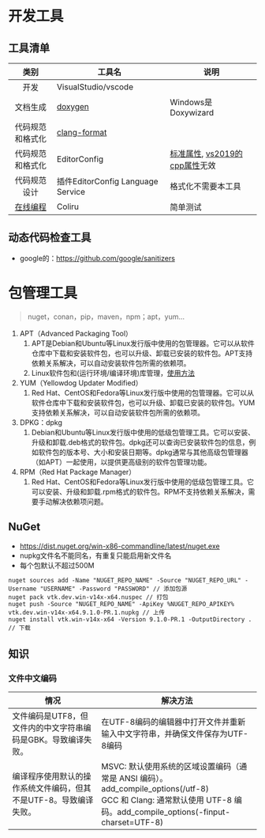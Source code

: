 # 开发工具

## 工具清单
| 类别 | 工具名 | 说明 |
| :-: | - | - |
| 开发 | VisualStudio/vscode |  |
| 文档生成 | [doxygen](./doxygen) | Windows是Doxywizard |
| 代码规范和格式化 | [clang-format](./clang_format) |  |
| 代码规范和格式化 | EditorConfig | [标准属性](https://editorconfig.org/#supported-properties), [vs2019的cpp属性](https://docs.microsoft.com/en-us/visualstudio/ide/cpp-editorconfig-properties?view=vs-2019)无效 |
| 代码规范设计 | 插件EditorConfig Language Service | 格式化不需要本工具 |
| [在线编程](https://coliru.stacked-crooked.com/) | Coliru | 简单测试 |

## 动态代码检查工具
* google的：https://github.com/google/sanitizers

# 包管理工具
> nuget，conan，pip，maven，npm；apt，yum...

1. APT（Advanced Packaging Tool）
    1. APT是Debian和Ubuntu等Linux发行版中使用的包管理器。它可以从软件仓库中下载和安装软件包，也可以升级、卸载已安装的软件包。APT支持依赖关系解决，可以自动安装软件包所需的依赖项。
    1. Linux软件包和(运行环境/编译环境)库管理，[使用方法](/dev/compile?id=%e8%bd%af%e4%bb%b6%e5%8c%85%e9%85%8d%e7%bd%ae%e5%b7%a5%e5%85%b7)
1. YUM（Yellowdog Updater Modified）
    1. Red Hat、CentOS和Fedora等Linux发行版中使用的包管理器。它可以从软件仓库中下载和安装软件包，也可以升级、卸载已安装的软件包。YUM支持依赖关系解决，可以自动安装软件包所需的依赖项。
1. DPKG：dpkg
    1. Debian和Ubuntu等Linux发行版中使用的低级包管理工具。它可以安装、升级和卸载.deb格式的软件包。dpkg还可以查询已安装软件包的信息，例如软件包的版本号、大小和安装日期等。dpkg通常与其他高级包管理器（如APT）一起使用，以提供更高级别的软件包管理功能。
1. RPM（Red Hat Package Manager）
    1. Red Hat、CentOS和Fedora等Linux发行版中使用的低级包管理工具。它可以安装、升级和卸载.rpm格式的软件包。RPM不支持依赖关系解决，需要手动解决依赖项问题。

## NuGet
* https://dist.nuget.org/win-x86-commandline/latest/nuget.exe
* nupkg文件名不能同名，有重复只能启用新文件名
* 每个包默认不超过500M

```
nuget sources add -Name "NUGET_REPO_NAME" -Source "NUGET_REPO_URL" -Username "USERNAME" -Password "PASSWORD" // 添加包源
nuget pack vtk.dev.win-v14x-x64.nuspec // 打包
nuget push -Source "NUGET_REPO_NAME" -ApiKey %NUGET_REPO_APIKEY% vtk.dev.win-v14x-x64.9.1.0-PR.1.nupkg // 上传
nuget install vtk.win-v14x-x64 -Version 9.1.0-PR.1 -OutputDirectory . // 下载
```

## 知识
### 文件中文编码
| 情况 | 解决方法 |
| - | - |
| 文件编码是UTF8，但文件内的中文字符串编码是GBK。导致编译失败。 | 在UTF-8编码的编辑器中打开文件并重新输入中文字符串，并确保文件保存为UTF-8编码 |
| 编译程序使用默认的操作系统文件编码，但其不是UTF-8。导致编译失败。 | MSVC: 默认使用系统的区域设置编码（通常是 ANSI 编码）。add_compile_options(/utf-8) <br> GCC 和 Clang: 通常默认使用 UTF-8 编码。add_compile_options(-finput-charset=UTF-8) |